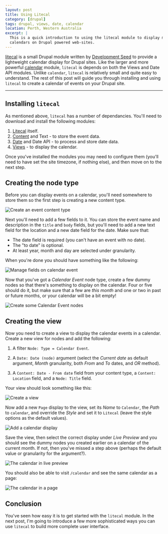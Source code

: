 ```yaml
---
layout: post
title: Using Litecal
category: [drupal]
tags: drupal, views, date, calendar
location: Perth, Western Australia
excerpt: |
  This is a quick introduction to using the litecal module to display month
  calendars on Drupal powered web-sites.
---
```


[litecal][litecal] is a small Drupal module written by [Development Seed][ds]
to provide a lightweight calendar display for Drupal sites. Like the larger 
and more powerful [calendar][calendar] module, `litecal` is depends on both
the Views and Date API modules. Unlike `calendar`, `litecal` is relatively 
small and quite easy to understand. The rest of this post will guide you 
through installing and using `litecal` to create a calendar of events on 
your Drupal site.

[litecal]: http://code.developmentseed.org/litecal/node/285
[ds]: http://www.developmentseed.org/
[calendar]: http://drupal.org/project/calendar

----

## Installing `litecal`

As mentioned above, `litecal` has a number of dependancies. You'll need to 
download and install the following modules:

1. [Litecal][litecal] itself.
2. [Content][cck] and Text - to store the event data.
3. [Date][date] and Date API - to process and store date data.
4. [Views][views] - to display the calendar.

[views]: http://drupal.org/project/views
[date]: http://drupal.org/project/date
[cck]: http://drupal.org/project/cck

Once you've installed the modules you may need to configure them (you'll need
to have set the site timezone, if nothing else), and then move on to the next 
step.

## Creating the node type

Before you can display events on a calendar, you'll need somewhere to store
them so the first step is creating a new content type. 

![Create an event content type](/files/files/2010/07/litecal-event-type.jpg)

Next you'll need to add a few fields to it. You can store the event name and
description in the `title` and `body` fields, but you'll need to add a new
text field for the location and a new date field for the date. Make sure that:

* The date field is required (you can't have an event with no date).
* The "to date" is optional.
* At least year, month and day are selected under granularity.

When you're done you should have something like the following:

![Manage fields on calendar event](/files/files/2010/07/litecal-type-fields.jpg)

Now that you've got a *Calendar Event* node type, create a few dummy nodes so
that there's something to display on the calendar. Four or five should do it,
but make sure that a few are *this month* and one or two in past or future
months, or your calendar will be a bit empty!

![Create some Calendar Event nodes](/files/files/2010/07/litecal-create-nodes.jpg)

## Creating the view

Now you need to create a view to display the calendar events in a calendar.
Create a new view for nodes and add the following:

1. A filter `Node: Type = Calendar Event`.

2. A `Date: Date (node)` argument (select the *Current date* as default 
   argument, *Month* granularity, both *From* and *To* dates, and *OR* 
   method).

3. A `Content: Date - From date` field from your content type, a `Content: 
   Location` field, and a `Node: Title` field.
   
Your view should look something like this:

![Create a view](/files/files/2010/07/litecal-create-view.jpg)

Now add a new `Page` display to the view, set its *Name* to `Calendar`, the
*Path* to `calendar`, and override the *Style* and set it to `Litecal` (leave
the style options as the default values).

![Add a calendar display](/files/files/2010/07/litecal-calendar-display.jpg)

Save the view, then select the correct display under *Live Preview* and you
should see the dummy nodes you created earlier on a calendar of the current
month. If not, then you've missed a step above (perhaps the default value or 
granularity for the argument?).

![The calendar in live preview](/files/files/2010/07/litecal-preview.jpg)

You should also be able to visit `/calendar` and see the same calendar as a
page:

![The calendar in a page](/files/files/2010/07/litecal-calendar-page.jpg)

## Conclusion

You've seen how easy it is to get started with the `litecal` module. In the
next post, I'm going to introduce a few more sophisticated ways you can use
`litecal` to build more complete user interface.
